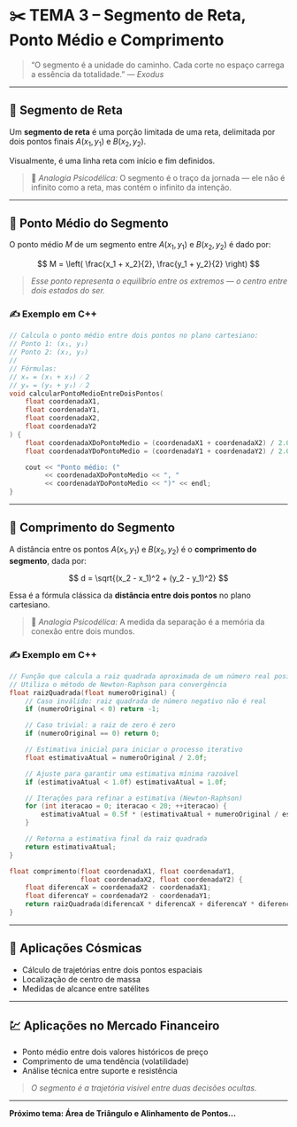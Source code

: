 # ✂️ TEMA 3 – Segmento de Reta, Ponto Médio e Comprimento

> “O segmento é a unidade do caminho. Cada corte no espaço carrega a essência da totalidade.” — *Exodus*

---

## 📌 Segmento de Reta

Um **segmento de reta** é uma porção limitada de uma reta, delimitada por dois pontos finais $A(x_1, y_1)$ e $B(x_2, y_2)$.

Visualmente, é uma linha reta com início e fim definidos.

> 💭 *Analogia Psicodélica:* O segmento é o traço da jornada — ele não é infinito como a reta, mas contém o infinito da intenção.

---

## 🧮 Ponto Médio do Segmento

O ponto médio $M$ de um segmento entre $A(x_1, y_1)$ e $B(x_2, y_2)$ é dado por:

$$
M = \left( \frac{x_1 + x_2}{2}, \frac{y_1 + y_2}{2} \right)
$$

> *Esse ponto representa o equilíbrio entre os extremos — o centro entre dois estados do ser.*

### ✍️ Exemplo em C++

```cpp
// Calcula o ponto médio entre dois pontos no plano cartesiano:
// Ponto 1: (x₁, y₁)
// Ponto 2: (x₂, y₂)
//
// Fórmulas:
// xₘ = (x₁ + x₂) ⁄ 2
// yₘ = (y₁ + y₂) ⁄ 2
void calcularPontoMedioEntreDoisPontos(
    float coordenadaX1,
    float coordenadaY1,
    float coordenadaX2,
    float coordenadaY2
) {
    float coordenadaXDoPontoMedio = (coordenadaX1 + coordenadaX2) / 2.0f;
    float coordenadaYDoPontoMedio = (coordenadaY1 + coordenadaY2) / 2.0f;

    cout << "Ponto médio: ("
         << coordenadaXDoPontoMedio << ", "
         << coordenadaYDoPontoMedio << ")" << endl;
}

```

---

## 📏 Comprimento do Segmento

A distância entre os pontos $A(x_1, y_1)$ e $B(x_2, y_2)$ é o **comprimento do segmento**, dada por:

$$
d = \sqrt{(x_2 - x_1)^2 + (y_2 - y_1)^2}
$$

Essa é a fórmula clássica da **distância entre dois pontos** no plano cartesiano.

> 💭 *Analogia Psicodélica:* A medida da separação é a memória da conexão entre dois mundos.

### ✍️ Exemplo em C++

```cpp
// Função que calcula a raiz quadrada aproximada de um número real positivo
// Utiliza o método de Newton-Raphson para convergência
float raizQuadrada(float numeroOriginal) {
    // Caso inválido: raiz quadrada de número negativo não é real
    if (numeroOriginal < 0) return -1;

    // Caso trivial: a raiz de zero é zero
    if (numeroOriginal == 0) return 0;

    // Estimativa inicial para iniciar o processo iterativo
    float estimativaAtual = numeroOriginal / 2.0f;

    // Ajuste para garantir uma estimativa mínima razoável
    if (estimativaAtual < 1.0f) estimativaAtual = 1.0f;

    // Iterações para refinar a estimativa (Newton-Raphson)
    for (int iteracao = 0; iteracao < 20; ++iteracao) {
        estimativaAtual = 0.5f * (estimativaAtual + numeroOriginal / estimativaAtual);
    }

    // Retorna a estimativa final da raiz quadrada
    return estimativaAtual;
}

float comprimento(float coordenadaX1, float coordenadaY1,
                  float coordenadaX2, float coordenadaY2) {
    float diferencaX = coordenadaX2 - coordenadaX1;
    float diferencaY = coordenadaY2 - coordenadaY1;
    return raizQuadrada(diferencaX * diferencaX + diferencaY * diferencaY);
}
```

---

## 🌌 Aplicações Cósmicas

* Cálculo de trajetórias entre dois pontos espaciais
* Localização de centro de massa
* Medidas de alcance entre satélites

---

## 💹 Aplicações no Mercado Financeiro

* Ponto médio entre dois valores históricos de preço
* Comprimento de uma tendência (volatilidade)
* Análise técnica entre suporte e resistência

> *O segmento é a trajetória visível entre duas decisões ocultas.*

---

**Próximo tema: Área de Triângulo e Alinhamento de Pontos...**
